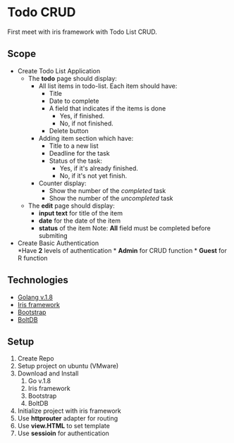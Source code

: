 # Todo CRUD

First meet with iris framework with Todo List CRUD.

## Scope

* Create Todo List Application
	* The **todo** page should display:
		* All list items in todo-list. Each item should have:
			* Title
			* Date to complete
			* A field that indicates if the items is done
				* Yes, if finished.
				* No, if not finished.
			* Delete button
		* Adding item section which have:
			* Title to a new list
			* Deadline for the task
			* Status of the task:
				* Yes, if it's already finished.
				* No, if it's not yet finish.
		* Counter display:
			* Show the number of the *completed* task
			* Show the number of the *uncompleted* task
	* The **edit** page should display:
		* **input text** for title of the item
		* **date** for the date of the item
		* **status** of the item
		Note: **All** field must be completed before submiting
* Create Basic Authentication	
	*Have **2** levels of authentication
		* **Admin** for CRUD function
		* **Guest** for R function

## Technologies

* [Golang v.1.8](https://github.com/golang/go)
* [Iris framework](https://github.com/kataras/iris)
* [Bootstrap](https://github.com/twbs/bootstrap)
* [BoltDB](https://github.com/boltdb/bolt)

## Setup

1. Create Repo
2. Setup project on ubuntu (VMware)
3. Download and Install
	1. Go v.1.8
	2. Iris framework
	3. Bootstrap
	4. BoltDB
4. Initialize project with iris framework
5. Use **httprouter** adapter for routing
5. Use **view.HTML** to set template
6. Use **sessioin** for authentication